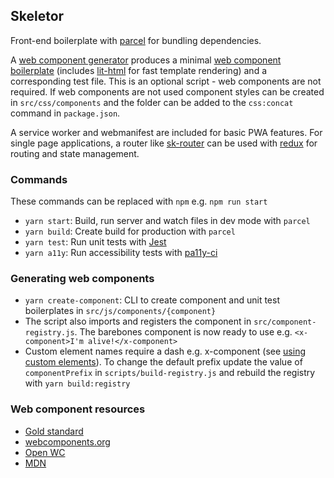 ## Skeletor

Front-end boilerplate with [parcel](https://parceljs.org/) for bundling dependencies.

A [web component generator](https://github.com/shinobi5/skeletor/blob/master/scripts/create-component.js) produces a minimal [web component boilerplate](https://github.com/shinobi5/skeletor/blob/master/scripts/templates/component.js) (includes [lit-html](https://github.com/polymer/lit-html) for fast template rendering) and a corresponding test file. This is an optional script - web components are not required. If web components are not used component styles can be created in `src/css/components` and the folder can be added to the `css:concat` command in `package.json`. 

A service worker and webmanifest are included for basic PWA features. For single page applications, a router like [sk-router](https://github.com/skatejs/skatejs/tree/master/packages/sk-router) can be used with [redux](https://redux.js.org/) for routing and state management.

### Commands
These commands can be replaced with `npm` e.g. `npm run start`

+ `yarn start`: Build, run server and watch files in dev mode with `parcel`
+ `yarn build`: Create build for production with `parcel`
+ `yarn test`: Run unit tests with [Jest](https://github.com/facebook/jest)
+ `yarn a11y`: Run accessibility tests with [pa11y-ci](https://github.com/pa11y/pa11y-ci)

### Generating web components
+ `yarn create-component`: CLI to create component and unit test boilerplates in `src/js/components/{component}`
+ The script also imports and registers the component in `src/component-registry.js`. The barebones component is now ready to use e.g. `<x-component>I'm alive!</x-component>`
+ Custom element names require a dash e.g. x-component (see [using custom elements](https://developer.mozilla.org/en-US/docs/Web/Web_Components/Using_custom_elements)). To change the default prefix update the value of `componentPrefix` in `scripts/build-registry.js` and rebuild the registry with `yarn build:registry`

### Web component resources
+ [Gold standard](https://github.com/webcomponents/gold-standard/wiki)
+ [webcomponents.org](https://www.webcomponents.org)
+ [Open WC](https://open-wc.org/)
+ [MDN](https://developer.mozilla.org/en-US/docs/Web/Web_Components)
